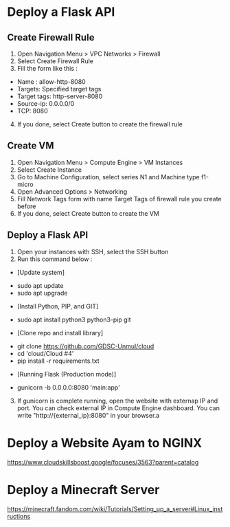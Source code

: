 # Deploy a Flask API
## Create Firewall Rule
1. Open Navigation Menu > VPC Networks > Firewall
2. Select Create Firewall Rule
3. Fill the form like this :
- Name : allow-http-8080
- Targets: Specified target tags
- Target tags: http-server-8080
- Source-ip: 0.0.0.0/0
- TCP: 8080
4. If you done, select Create button to create the firewall rule

## Create VM
1. Open Navigation Menu > Compute Engine  > VM Instances
2. Select Create Instance
3. Go to Machine Configuration, select series N1 and Machine type f1-micro
4. Open Advanced Options > Networking
5. Fill Network Tags form with name Target Tags of firewall rule you create before
6. If you done, select Create button to create the VM

## Deploy a Flask API
1. Open your instances with SSH, select the SSH button
2. Run this command below :
- [Update system]
+ sudo apt update
+ sudo apt upgrade

- [Install Python, PIP, and GIT]
+ sudo apt install python3 python3-pip git

- [Clone repo and install library]
+ git clone https://github.com/GDSC-Unmul/cloud
+ cd 'cloud/Cloud #4'
+ pip install -r requirements.txt

- [Running Flask (Production mode)]
+ gunicorn -b 0.0.0.0:8080 'main:app'
3. If gunicorn is complete running, open the website with externap IP and port. You can check external IP in Compute Engine dashboard. You can write "http://{external_ip}:8080" in your browser.a

# Deploy a Website Ayam to NGINX
https://www.cloudskillsboost.google/focuses/3563?parent=catalog

# Deploy a Minecraft Server
https://minecraft.fandom.com/wiki/Tutorials/Setting_up_a_server#Linux_instructions
